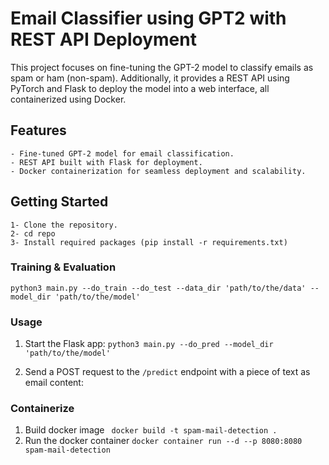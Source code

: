 # Email Classifier using GPT2 with REST API Deployment

This project focuses on fine-tuning the GPT-2 model to classify emails as spam or ham (non-spam). Additionally, it provides a REST API using PyTorch and Flask to deploy the model into a web interface, all containerized using Docker.

## Features

    - Fine-tuned GPT-2 model for email classification.
    - REST API built with Flask for deployment.
    - Docker containerization for seamless deployment and scalability.

## Getting Started

    1- Clone the repository.
    2- cd repo
    3- Install required packages (pip install -r requirements.txt)

### Training & Evaluation

`
python3 main.py --do_train --do_test --data_dir 'path/to/the/data' --model_dir 'path/to/the/model' 
`

### Usage
1. Start the Flask app:
`python3 main.py --do_pred --model_dir 'path/to/the/model'`

2. Send a POST request to the `/predict` endpoint with a piece of text as email content:

### Containerize

1. Build docker image
` docker build -t spam-mail-detection .`
2. Run the docker container
` docker container run --d --p 8080:8080 spam-mail-detection `